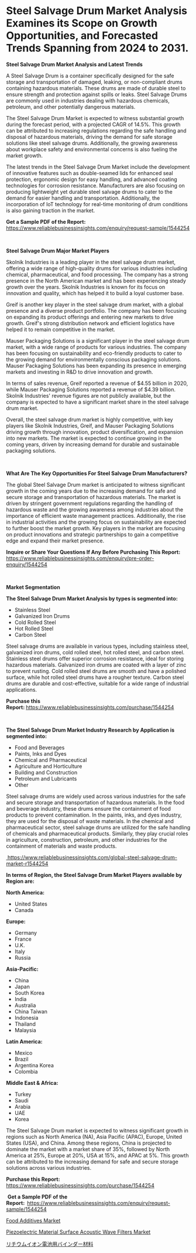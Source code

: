 <p><h1>Steel Salvage Drum Market Analysis Examines its Scope on Growth Opportunities, and Forecasted Trends Spanning from 2024 to 2031.</h1></p><p><strong>Steel Salvage Drum Market Analysis and Latest Trends</strong></p>
<p><p>A Steel Salvage Drum is a container specifically designed for the safe storage and transportation of damaged, leaking, or non-compliant drums containing hazardous materials. These drums are made of durable steel to ensure strength and protection against spills or leaks. Steel Salvage Drums are commonly used in industries dealing with hazardous chemicals, petroleum, and other potentially dangerous materials.</p><p>The Steel Salvage Drum Market is expected to witness substantial growth during the forecast period, with a projected CAGR of 14.5%. This growth can be attributed to increasing regulations regarding the safe handling and disposal of hazardous materials, driving the demand for safe storage solutions like steel salvage drums. Additionally, the growing awareness about workplace safety and environmental concerns is also fueling the market growth.</p><p>The latest trends in the Steel Salvage Drum Market include the development of innovative features such as double-seamed lids for enhanced seal protection, ergonomic design for easy handling, and advanced coating technologies for corrosion resistance. Manufacturers are also focusing on producing lightweight yet durable steel salvage drums to cater to the demand for easier handling and transportation. Additionally, the incorporation of IoT technology for real-time monitoring of drum conditions is also gaining traction in the market.</p></p>
<p><strong>Get a Sample PDF of the Report:&nbsp;</strong> <a href="https://www.reliablebusinessinsights.com/enquiry/request-sample/1544254">https://www.reliablebusinessinsights.com/enquiry/request-sample/1544254</a></p>
<p>&nbsp;</p>
<p><strong>Steel Salvage Drum Major Market Players</strong></p>
<p><p>Skolnik Industries is a leading player in the steel salvage drum market, offering a wide range of high-quality drums for various industries including chemical, pharmaceutical, and food processing. The company has a strong presence in the North American market and has been experiencing steady growth over the years. Skolnik Industries is known for its focus on innovation and quality, which has helped it to build a loyal customer base.</p><p>Greif is another key player in the steel salvage drum market, with a global presence and a diverse product portfolio. The company has been focusing on expanding its product offerings and entering new markets to drive growth. Greif's strong distribution network and efficient logistics have helped it to remain competitive in the market.</p><p>Mauser Packaging Solutions is a significant player in the steel salvage drum market, with a wide range of products for various industries. The company has been focusing on sustainability and eco-friendly products to cater to the growing demand for environmentally conscious packaging solutions. Mauser Packaging Solutions has been expanding its presence in emerging markets and investing in R&D to drive innovation and growth.</p><p>In terms of sales revenue, Greif reported a revenue of $4.55 billion in 2020, while Mauser Packaging Solutions reported a revenue of $4.39 billion. Skolnik Industries' revenue figures are not publicly available, but the company is expected to have a significant market share in the steel salvage drum market.</p><p>Overall, the steel salvage drum market is highly competitive, with key players like Skolnik Industries, Greif, and Mauser Packaging Solutions driving growth through innovation, product diversification, and expansion into new markets. The market is expected to continue growing in the coming years, driven by increasing demand for durable and sustainable packaging solutions.</p></p>
<p>&nbsp;</p>
<p><strong>What Are The Key Opportunities For Steel Salvage Drum Manufacturers?</strong></p>
<p><p>The global Steel Salvage Drum market is anticipated to witness significant growth in the coming years due to the increasing demand for safe and secure storage and transportation of hazardous materials. The market is driven by stringent government regulations regarding the handling of hazardous waste and the growing awareness among industries about the importance of efficient waste management practices. Additionally, the rise in industrial activities and the growing focus on sustainability are expected to further boost the market growth. Key players in the market are focusing on product innovations and strategic partnerships to gain a competitive edge and expand their market presence.</p></p>
<p><strong>Inquire or Share Your Questions If Any Before Purchasing This Report:</strong> <a href="https://www.reliablebusinessinsights.com/enquiry/pre-order-enquiry/1544254">https://www.reliablebusinessinsights.com/enquiry/pre-order-enquiry/1544254</a></p>
<p>&nbsp;</p>
<p><strong>Market Segmentation</strong></p>
<p><strong>The Steel Salvage Drum Market Analysis by types is segmented into:</strong></p>
<p><ul><li>Stainless Steel</li><li>Galvanized Iron Drums</li><li>Cold Rolled Steel</li><li>Hot Rolled Steel</li><li>Carbon Steel</li></ul></p>
<p><p>Steel salvage drums are available in various types, including stainless steel, galvanized iron drums, cold rolled steel, hot rolled steel, and carbon steel. Stainless steel drums offer superior corrosion resistance, ideal for storing hazardous materials. Galvanized iron drums are coated with a layer of zinc to prevent rusting. Cold rolled steel drums are smooth and have a polished surface, while hot rolled steel drums have a rougher texture. Carbon steel drums are durable and cost-effective, suitable for a wide range of industrial applications.</p></p>
<p><strong>Purchase this Report:&nbsp;</strong><a href="https://www.reliablebusinessinsights.com/purchase/1544254">https://www.reliablebusinessinsights.com/purchase/1544254</a></p>
<p>&nbsp;</p>
<p><strong>The Steel Salvage Drum Market Industry Research by Application is segmented into:</strong></p>
<p><ul><li>Food and Beverages</li><li>Paints, Inks and Dyes</li><li>Chemical and Pharmaceutical</li><li>Agriculture and Horticulture</li><li>Building and Construction</li><li>Petroleum and Lubricants</li><li>Other</li></ul></p>
<p><p>Steel salvage drums are widely used across various industries for the safe and secure storage and transportation of hazardous materials. In the food and beverage industry, these drums ensure the containment of food products to prevent contamination. In the paints, inks, and dyes industry, they are used for the disposal of waste materials. In the chemical and pharmaceutical sector, steel salvage drums are utilized for the safe handling of chemicals and pharmaceutical products. Similarly, they play crucial roles in agriculture, construction, petroleum, and other industries for the containment of materials and waste products.</p></p>
<p><a href="https://www.reliablebusinessinsights.com/global-steel-salvage-drum-market-r1544254">&nbsp;https://www.reliablebusinessinsights.com/global-steel-salvage-drum-market-r1544254</a></p>
<p><strong>In terms of Region, the Steel Salvage Drum Market Players available by Region are:</strong></p>
<p>
    <p> <strong> North America: </strong>
        <ul>
            <li>United States</li>
            <li>Canada</li>
        </ul>
        </p> 
    <p> <strong> Europe: </strong>
        <ul>
            <li>Germany</li>
            <li>France</li>
            <li>U.K.</li>
            <li>Italy</li>
            <li>Russia</li>
        </ul>
        </p> 
    <p> <strong> Asia-Pacific: </strong>
        <ul>
            <li>China</li>
            <li>Japan</li>
            <li>South Korea</li>
            <li>India</li>
            <li>Australia</li>
            <li>China Taiwan</li>
            <li>Indonesia</li>
            <li>Thailand</li>
            <li>Malaysia</li>
        </ul>
        </p> 
    <p> <strong> Latin America: </strong>
        <ul>
            <li>Mexico</li>
            <li>Brazil</li>
            <li>Argentina Korea</li>
            <li>Colombia</li>
        </ul>
        </p> 
    <p> <strong> Middle East & Africa: </strong>
        <ul>
            <li>Turkey</li>
            <li>Saudi</li>
            <li>Arabia</li>
            <li>UAE</li>
            <li>Korea</li>
        </ul>
    </p>
    </p>
<p><p>The Steel Salvage Drum market is expected to witness significant growth in regions such as North America (NA), Asia Pacific (APAC), Europe, United States (USA), and China. Among these regions, China is projected to dominate the market with a market share of 35%, followed by North America at 25%, Europe at 20%, USA at 15%, and APAC at 5%. This growth can be attributed to the increasing demand for safe and secure storage solutions across various industries.</p></p>
<p><strong>Purchase this Report: </strong><a href="https://www.reliablebusinessinsights.com/purchase/1544254">https://www.reliablebusinessinsights.com/purchase/1544254</a></p>
<p>&nbsp;<strong>Get a Sample PDF of the Report:&nbsp;&nbsp;</strong><a href="https://www.reliablebusinessinsights.com/enquiry/request-sample/1544254">https://www.reliablebusinessinsights.com/enquiry/request-sample/1544254</a></p>
<p><strong></strong></p>
<p><p><a href="https://github.com/LiamDavis60/Market-Research-Report-List-1/blob/main/food-additives-market.md">Food Additives Market</a></p><p><a href="https://view.publitas.com/reportprime-1/evaluating-global-piezoelectric-material-surface-acoustic-wave-filters-market-trends-and-growth-opportunities-by-region-type-if-saw-filter-rf-saw-filters-and-application-consumer-electronics-automotive-aerospace-and-defense-telecommunications-others/">Piezoelectric Material Surface Acoustic Wave Filters Market</a></p><p><a href="https://github.com/RaeJenkins1952/Market-Research-Report-List-1/blob/main/4578375154030.md">リチウムイオン電池用バインダー材料</a></p></p>